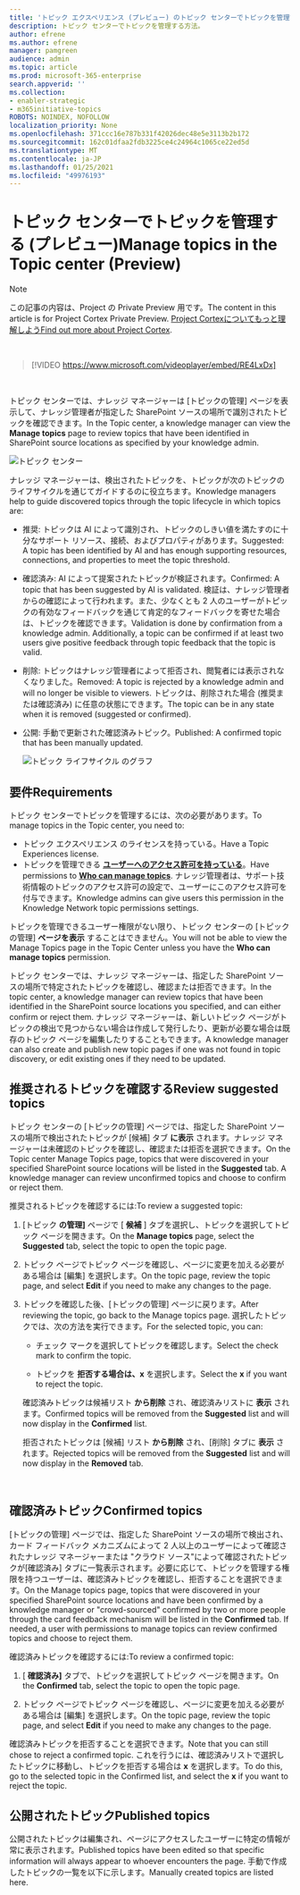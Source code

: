 ```yaml
---
title: 'トピック エクスペリエンス (プレビュー) のトピック センターでトピックを管理する '
description: トピック センターでトピックを管理する方法。
author: efrene
ms.author: efrene
manager: pamgreen
audience: admin
ms.topic: article
ms.prod: microsoft-365-enterprise
search.appverid: ''
ms.collection:
- enabler-strategic
- m365initiative-topics
ROBOTS: NOINDEX, NOFOLLOW
localization_priority: None
ms.openlocfilehash: 371ccc16e787b331f42026dec48e5e3113b2b172
ms.sourcegitcommit: 162c01dfaa2fdb3225ce4c24964c1065ce22ed5d
ms.translationtype: MT
ms.contentlocale: ja-JP
ms.lasthandoff: 01/25/2021
ms.locfileid: "49976193"
---
```

# <a name="manage-topics-in-the-topic-center-preview"></a><span data-ttu-id="150f3-103">トピック センターでトピックを管理する (プレビュー)</span><span class="sxs-lookup"><span data-stu-id="150f3-103">Manage topics in the Topic center (Preview)</span></span>

> [!Note] 
> <span data-ttu-id="150f3-104">この記事の内容は、Project の Private Preview 用です。</span><span class="sxs-lookup"><span data-stu-id="150f3-104">The content in this article is for Project Cortex Private Preview.</span></span> <span data-ttu-id="150f3-105">[Project Cortexについてもっと理解しよう](https://aka.ms/projectcortex)</span><span class="sxs-lookup"><span data-stu-id="150f3-105">[Find out more about Project Cortex](https://aka.ms/projectcortex).</span></span>

</br>

> [!VIDEO https://www.microsoft.com/videoplayer/embed/RE4LxDx]  

</br>


<span data-ttu-id="150f3-106">トピック センターでは、ナレッジ マネージャーは [トピックの管理] ページを表示して、ナレッジ管理者が指定した SharePoint ソースの場所で識別されたトピックを確認できます。</span><span class="sxs-lookup"><span data-stu-id="150f3-106">In the Topic center, a knowledge manager can view the **Manage topics** page to review topics that have been identified in SharePoint source locations as specified by your knowledge admin.</span></span>  

   ![トピック センター](../media/knowledge-management/topic-center.png) </br> 



<span data-ttu-id="150f3-108">ナレッジ マネージャーは、検出されたトピックを、トピックが次のトピックのライフサイクルを通じてガイドするのに役立ちます。</span><span class="sxs-lookup"><span data-stu-id="150f3-108">Knowledge managers help to guide discovered topics through the topic lifecycle in which topics are:</span></span>

- <span data-ttu-id="150f3-109">推奨: トピックは AI によって識別され、トピックのしきい値を満たすのに十分なサポート リソース、接続、およびプロパティがあります。</span><span class="sxs-lookup"><span data-stu-id="150f3-109">Suggested: A topic has been identified by AI and has enough supporting resources, connections, and properties to meet the topic threshold.</span></span>
- <span data-ttu-id="150f3-110">確認済み: AI によって提案されたトピックが検証されます。</span><span class="sxs-lookup"><span data-stu-id="150f3-110">Confirmed: A topic that has been suggested by AI is validated.</span></span> <span data-ttu-id="150f3-111">検証は、ナレッジ管理者からの確認によって行われます。また、少なくとも 2 人のユーザーがトピックの有効なフィードバックを通じて肯定的なフィードバックを寄せた場合は、トピックを確認できます。</span><span class="sxs-lookup"><span data-stu-id="150f3-111">Validation is done by confirmation from a knowledge admin. Additionally, a topic can be confirmed if at least two users give positive feedback through topic feedback that the topic is valid.</span></span>
- <span data-ttu-id="150f3-112">削除: トピックはナレッジ管理者によって拒否され、閲覧者には表示されなくなりました。</span><span class="sxs-lookup"><span data-stu-id="150f3-112">Removed: A topic is rejected by a knowledge admin and will no longer be visible to viewers.</span></span> <span data-ttu-id="150f3-113">トピックは、削除された場合 (推奨または確認済み) に任意の状態にできます。</span><span class="sxs-lookup"><span data-stu-id="150f3-113">The topic can be in any state when it is removed (suggested or confirmed).</span></span> 
- <span data-ttu-id="150f3-114">公開: 手動で更新された確認済みトピック。</span><span class="sxs-lookup"><span data-stu-id="150f3-114">Published: A confirmed topic that has been manually updated.</span></span>

   ![トピック ライフサイクル のグラフ](../media/knowledge-management/topic-lifecycle.png) </br> 

## <a name="requirements"></a><span data-ttu-id="150f3-116">要件</span><span class="sxs-lookup"><span data-stu-id="150f3-116">Requirements</span></span>

<span data-ttu-id="150f3-117">トピック センターでトピックを管理するには、次の必要があります。</span><span class="sxs-lookup"><span data-stu-id="150f3-117">To manage topics in the Topic center, you need to:</span></span>
- <span data-ttu-id="150f3-118">トピック エクスペリエンス のライセンスを持っている。</span><span class="sxs-lookup"><span data-stu-id="150f3-118">Have a Topic Experiences license.</span></span>
- <span data-ttu-id="150f3-119">トピックを管理できる [**ユーザーへのアクセス許可を持っている**](https://docs.microsoft.com/microsoft-365/knowledge/topic-experiences-user-permissions)。</span><span class="sxs-lookup"><span data-stu-id="150f3-119">Have permissions to [**Who can manage topics**](https://docs.microsoft.com/microsoft-365/knowledge/topic-experiences-user-permissions).</span></span> <span data-ttu-id="150f3-120">ナレッジ管理者は、サポート技術情報のトピックのアクセス許可の設定で、ユーザーにこのアクセス許可を付与できます。</span><span class="sxs-lookup"><span data-stu-id="150f3-120">Knowledge admins can give users this permission in the Knowledge Network topic permissions settings.</span></span> 

<span data-ttu-id="150f3-121">トピックを管理できるユーザー権限がない限り、トピック センターの [トピックの管理] **ページを表示** することはできません。</span><span class="sxs-lookup"><span data-stu-id="150f3-121">You will not be able to view the Manage Topics page in the Topic Center unless you have the **Who can manage topics** permission.</span></span>

<span data-ttu-id="150f3-122">トピック センターでは、ナレッジ マネージャーは、指定した SharePoint ソースの場所で特定されたトピックを確認し、確認または拒否できます。</span><span class="sxs-lookup"><span data-stu-id="150f3-122">In the topic center, a knowledge manager can review topics that have been identified in the SharePoint source locations you specified, and can either confirm or reject them.</span></span> <span data-ttu-id="150f3-123">ナレッジ マネージャーは、新しいトピック ページがトピックの検出で見つからない場合は作成して発行したり、更新が必要な場合は既存のトピック ページを編集したりすることもできます。</span><span class="sxs-lookup"><span data-stu-id="150f3-123">A knowledge manager can also create and publish new topic pages if one was not found in topic discovery, or edit existing ones if they need to be updated.</span></span>


## <a name="review-suggested-topics"></a><span data-ttu-id="150f3-124">推奨されるトピックを確認する</span><span class="sxs-lookup"><span data-stu-id="150f3-124">Review suggested topics</span></span>

<span data-ttu-id="150f3-125">トピック センターの [トピックの管理] ページでは、指定した SharePoint ソースの場所で検出されたトピックが [候補] タブ **に表示** されます。ナレッジ マネージャーは未確認のトピックを確認し、確認または拒否を選択できます。</span><span class="sxs-lookup"><span data-stu-id="150f3-125">On the Topic center Manage Topics page, topics that were discovered in your specified SharePoint source locations will be listed in the **Suggested** tab. A knowledge manager can review unconfirmed topics and choose to confirm or reject them.</span></span>

<span data-ttu-id="150f3-126">推奨されるトピックを確認するには:</span><span class="sxs-lookup"><span data-stu-id="150f3-126">To review a suggested topic:</span></span>

1. <span data-ttu-id="150f3-127">[トピック **の管理]** ページで [ **候補** ] タブを選択し、トピックを選択してトピック ページを開きます。</span><span class="sxs-lookup"><span data-stu-id="150f3-127">On the **Manage topics** page, select the **Suggested** tab, select the topic to open the topic page.</span></span></br>

2. <span data-ttu-id="150f3-128">トピック ページでトピック ページを確認し、ページに変更を加える必要がある場合は [編集] を選択します。</span><span class="sxs-lookup"><span data-stu-id="150f3-128">On the topic page, review the topic page, and select **Edit** if you need to make any changes to the page.</span></span>

3. <span data-ttu-id="150f3-129">トピックを確認した後、[トピックの管理] ページに戻ります。</span><span class="sxs-lookup"><span data-stu-id="150f3-129">After reviewing the topic, go back to the Manage topics page.</span></span> <span data-ttu-id="150f3-130">選択したトピックでは、次の方法を実行できます。</span><span class="sxs-lookup"><span data-stu-id="150f3-130">For the selected topic, you can:</span></span>

   - <span data-ttu-id="150f3-131">チェック マークを選択してトピックを確認します。</span><span class="sxs-lookup"><span data-stu-id="150f3-131">Select the check mark to confirm the topic.</span></span>
    
   - <span data-ttu-id="150f3-132">トピックを **拒否する場合は、x** を選択します。</span><span class="sxs-lookup"><span data-stu-id="150f3-132">Select the **x** if you want to reject the topic.</span></span>

    <span data-ttu-id="150f3-133">確認済みトピックは候補リスト **から削除** され、確認済みリストに **表示** されます。</span><span class="sxs-lookup"><span data-stu-id="150f3-133">Confirmed topics will be removed from the **Suggested** list and will now display in the **Confirmed** list.</span></span>

    <span data-ttu-id="150f3-134">拒否されたトピックは [候補] リスト **から削除** され、[削除] タブに **表示** されます。</span><span class="sxs-lookup"><span data-stu-id="150f3-134">Rejected topics will be removed from the **Suggested** list and will now display in the **Removed** tab.</span></span>

   </br> 

## <a name="confirmed-topics"></a><span data-ttu-id="150f3-135">確認済みトピック</span><span class="sxs-lookup"><span data-stu-id="150f3-135">Confirmed topics</span></span>

<span data-ttu-id="150f3-136">[トピックの管理] ページでは、指定した SharePoint ソースの場所で検出され、カード フィードバック メカニズムによって 2 人以上のユーザーによって確認されたナレッジ マネージャーまたは "クラウド ソース"によって確認されたトピックが[確認済み] タブに一覧表示されます。必要に応じて、トピックを管理する権限を持つユーザーは、確認済みトピックを確認し、拒否することを選択できます。</span><span class="sxs-lookup"><span data-stu-id="150f3-136">On the Manage topics page, topics that were discovered in your specified SharePoint source locations and have been confirmed by a knowledge manager or "crowd-sourced" confirmed by two or more people through the card feedback mechanism will be listed in the **Confirmed** tab. If needed, a user with permissions to manage topics can review confirmed topics and choose to reject them.</span></span>

<span data-ttu-id="150f3-137">確認済みトピックを確認するには:</span><span class="sxs-lookup"><span data-stu-id="150f3-137">To review a confirmed topic:</span></span>

1. <span data-ttu-id="150f3-138">[ **確認済み]** タブで、トピックを選択してトピック ページを開きます。</span><span class="sxs-lookup"><span data-stu-id="150f3-138">On the **Confirmed** tab, select the topic to open the topic page.</span></span></br>

2. <span data-ttu-id="150f3-139">トピック ページでトピック ページを確認し、ページに変更を加える必要がある場合は [編集] を選択します。</span><span class="sxs-lookup"><span data-stu-id="150f3-139">On the topic page, review the topic page, and select **Edit** if you need to make any changes to the page.</span></span>

<span data-ttu-id="150f3-140">確認済みトピックを拒否することを選択できます。</span><span class="sxs-lookup"><span data-stu-id="150f3-140">Note that you can still chose to reject a confirmed topic.</span></span>  <span data-ttu-id="150f3-141">これを行うには、確認済みリストで選択したトピックに移動し、トピックを拒否する場合は **x** を選択します。</span><span class="sxs-lookup"><span data-stu-id="150f3-141">To do this, go to the selected topic in the Confirmed list, and select the **x** if you want to reject the topic.</span></span>

## <a name="published-topics"></a><span data-ttu-id="150f3-142">公開されたトピック</span><span class="sxs-lookup"><span data-stu-id="150f3-142">Published topics</span></span>
<span data-ttu-id="150f3-143">公開されたトピックは編集され、ページにアクセスしたユーザーに特定の情報が常に表示されます。</span><span class="sxs-lookup"><span data-stu-id="150f3-143">Published topics have been edited so that specific information will always appear to whoever encounters the page.</span></span> <span data-ttu-id="150f3-144">手動で作成したトピックの一覧を以下に示します。</span><span class="sxs-lookup"><span data-stu-id="150f3-144">Manually created topics are listed here.</span></span>




